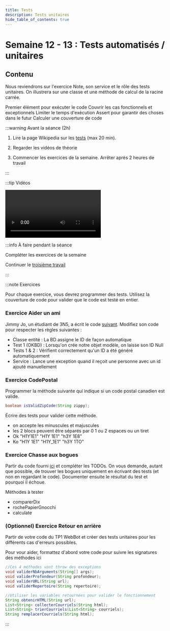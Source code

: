 ```yaml
---
title: Tests
description: Tests unitaires
hide_table_of_contents: true
---
```


# Semaine 12 - 13 : Tests automatisés / unitaires

## Contenu

Nous reviendrons sur l'exercice Note, son service et le rôle des tests unitaires. On illustrera sur une classe et une méthode de calcul de la racine carrée.

Premier élément pour exécuter le code
Couvrir les cas fonctionnels et exceptionnels
Limiter le temps d'exécution
Assert pour garantir des choses dans le futur
Calculer une couverture de code

<Row>

<Column>

:::warning Avant la séance (2h)

1. Lire la page Wikipedia sur les [tests](https://fr.wikipedia.org/wiki/Test_unitaire) (max 20 min).

2. Regarder les vidéos de théorie

3. Commencer les exercices de la semaine. Arrêter après 2 heures de travail

:::

</Column>

<Column>

:::tip Vidéos

<Video url="https://youtu.be/TsvblQf--nI" />

<Video url="https://youtu.be/odT2vpyqVN8" />

<Video url="https://youtu.be/IOpGBezfUww" />

:::

</Column>

<Column>

:::info À faire pendant la séance

Compléter les exercices de la semaine

Continuer le [troisième travail](../tp/tp3)

:::

</Column>

</Row>

:::note Exercices

Pour chaque exercice, vous devrez programmer des tests. Utilisez la couverture de code pour valider que le code est testé en entier.

### Exercice Aider un ami

Jimmy Jo, un étudiant de 3N5, a écrit le code [suivant](https://github.com/departement-info-cem/3N5-Prog3/tree/main/code/TestsExercice1). Modifiez son code pour respecter les règles suivantes :

- Classe entité : La BD assigne le ID de façon automatique
- Test 1 (OKBD) : Lorsqu'on crée notre objet modèle, on laisse son ID Null
- Tests 1 & 2 : Vérifient correctement qu'un ID a été généré automatiquement
- Service : Lance une exception quand il reçoit une personne avec un id ajouté manuellement

### Exercice CodePostal

Programmer la méthode suivante qui indique si un code postal canadien est valide.

```java
boolean isValidZipCode(String zippy);
```

Écrire des tests pour valider cette méthode.

- on accepte les minuscules et majuscules
- les 2 blocs peuvent être séparés par 0 1 ou 2 espaces ou un tiret
- Ok "H1Y1E1" "H1Y 1E1" "h3Y 1E8"
- Ko "H1Y   1E1" "H1Y_1E1" "h3Y 1TO"

### Exercice Chasse aux bogues

Partir du code fourni [ici](https://github.com/departement-info-cem/3N5-Prog3/tree/main/code/TestsExercice2) et compléter les TODOs. On vous demande, autant que possible, de trouver les bogues uniquement en écrivant des tests (et non en regardant le code). Documenter ensuite le résultat du test et pourquoi il échoue.

Méthodes à tester

- comparerDix
- rochePapierGnocchi
- calculate

### (Optionnel) Exercice Retour en arrière

Partir de votre code du TP1 WebBot et créer des tests unitaires pour les différents cas d'erreurs possibles.

Pour vour aider, formattez d'abord votre code pour suivre les signatures des méthodes ici

```java					
//Ces 4 méthodes vont throw des exceptions
void validerNbArguments(String[] args);
void validerProfondeur(String profondeur);
void validerURL(String url);
void validerRepertoire(String repertoire);

//Utiliser les variables retournées pour valider le fonctionnement
String obtenirHTML(String url);
List<String> collecterCourriels(String html);
List<String> trierCourriels(List<String> courriels);
String remplacerCourriels(String html);
```

:::
